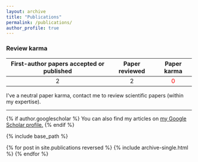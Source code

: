 ```yaml
---
layout: archive
title: "Publications"
permalink: /publications/
author_profile: true
---
```


### Review karma

| First-author papers accepted or published   |    Paper reviewed     | Paper karma                              |
| :-----------------------------------------: | :-------------------: | :--------------------------------------: |
|               2                             |           2           |    <span style="color:red"> 0 </span>    |

I've a neutral paper karma, contact me to review scientific papers (within my expertise).

----

{% if author.googlescholar %}
  You can also find my articles on <u><a href="{{author.googlescholar}}">my Google Scholar profile</a>.</u>
{% endif %}

{% include base_path %}

{% for post in site.publications reversed %}
  {% include archive-single.html %}
{% endfor %}
